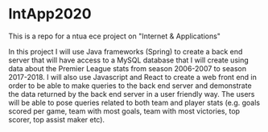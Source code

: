 # IntApp2020

This is a repo for a ntua ece project on "Internet & Applications"

In this project I will use Java frameworks (Spring) to create a back end server that will have access to a MySQL database that I will create using data about the Premier League stats from season 2006-2007 to season 2017-2018. I will also use Javascript and React to create a web front end in order to be able to make queries to the back end server and demonstrate the data returned by the back end server in a user friendly way. The users will be able to pose queries related to both team and player stats (e.g. goals scored per game, team with most goals, team with most victories, top scorer, top assist maker etc).
